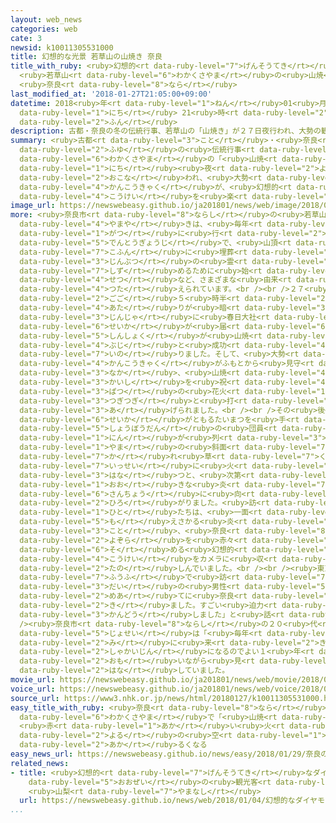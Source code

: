 ```yaml
---
layout: web_news
categories: web
cate: 3
newsid: k10011305531000
title: 幻想的な光景 若草山の山焼き 奈良
title_with_ruby: <ruby>幻想的<rt data-ruby-level="7">げんそうてき</rt></ruby>な<ruby>光景<rt data-ruby-level="4">こうけい</rt></ruby>
  <ruby>若草山<rt data-ruby-level="6">わかくさやま</rt></ruby>の<ruby>山焼<rt data-ruby-level="4">やまや</rt></ruby>き
  <ruby>奈良<rt data-ruby-level="8">なら</rt></ruby>
last_modified_at: '2018-01-27T21:05:00+09:00'
datetime: 2018<ruby>年<rt data-ruby-level="1">ねん</rt></ruby>01<ruby>月<rt data-ruby-level="1">がつ</rt></ruby>27<ruby>日<rt
  data-ruby-level="1">にち</rt></ruby> 21<ruby>時<rt data-ruby-level="2">じ</rt></ruby>05<ruby>分<rt
  data-ruby-level="2">ふん</rt></ruby>
description: 古都・奈良の冬の伝統行事、若草山の「山焼き」が２７日夜行われ、大勢の観光客が、幻想的な光景を楽しみました。
summary: <ruby>古都<rt data-ruby-level="3">こと</rt></ruby>・<ruby>奈良<rt data-ruby-level="8">なら</rt></ruby>の<ruby>冬<rt
  data-ruby-level="2">ふゆ</rt></ruby>の<ruby>伝統行事<rt data-ruby-level="5">でんとうぎょうじ</rt></ruby>、<ruby>若草山<rt
  data-ruby-level="6">わかくさやま</rt></ruby>の「<ruby>山焼<rt data-ruby-level="4">やまや</rt></ruby>き」が２７<ruby>日<rt
  data-ruby-level="1">にち</rt></ruby><ruby>夜<rt data-ruby-level="2">よる</rt></ruby><ruby>行<rt
  data-ruby-level="2">おこな</rt></ruby>われ、<ruby>大勢<rt data-ruby-level="5">おおぜい</rt></ruby>の<ruby>観光客<rt
  data-ruby-level="4">かんこうきゃく</rt></ruby>が、<ruby>幻想的<rt data-ruby-level="7">げんそうてき</rt></ruby>な<ruby>光景<rt
  data-ruby-level="4">こうけい</rt></ruby>を<ruby>楽<rt data-ruby-level="2">たの</rt></ruby>しみました。
image_url: https://newswebeasy.github.io/ja201801/news/web/image/2018/01/27/K10011305531_1801272310_1801272334_01_03.jpg
more: <ruby>奈良市<rt data-ruby-level="8">ならし</rt></ruby>の<ruby>若草山<rt data-ruby-level="6">わかくさやま</rt></ruby>の<ruby>山焼<rt
  data-ruby-level="4">やまや</rt></ruby>きは、<ruby>毎年<rt data-ruby-level="2">まいとし</rt></ruby>１<ruby>月<rt
  data-ruby-level="1">がつ</rt></ruby>に<ruby>行<rt data-ruby-level="2">おこな</rt></ruby>われる<ruby>伝統行事<rt
  data-ruby-level="5">でんとうぎょうじ</rt></ruby>で、<ruby>山頂<rt data-ruby-level="6">さんちょう</rt></ruby>の<ruby>古墳<rt
  data-ruby-level="7">こふん</rt></ruby>に<ruby>埋葬<rt data-ruby-level="7">まいそう</rt></ruby>された<ruby>人物<rt
  data-ruby-level="3">じんぶつ</rt></ruby>の<ruby>霊<rt data-ruby-level="7">れい</rt></ruby>を<ruby>鎮<rt
  data-ruby-level="7">しず</rt></ruby>めるために<ruby>始<rt data-ruby-level="3">はじ</rt></ruby>まったとする<ruby>説<rt
  data-ruby-level="4">せつ</rt></ruby>など、さまざまな<ruby>由来<rt data-ruby-level="3">ゆらい</rt></ruby>が<ruby>伝<rt
  data-ruby-level="4">つた</rt></ruby>えられています。<br /><br />２７<ruby>日<rt data-ruby-level="1">にち</rt></ruby>は、<ruby>午後<rt
  data-ruby-level="2">ごご</rt></ruby>５<ruby>時半<rt data-ruby-level="2">じはん</rt></ruby>をすぎて<ruby>辺<rt
  data-ruby-level="4">あた</rt></ruby>りが<ruby>暗<rt data-ruby-level="3">くら</rt></ruby>くなると、ふもとの<ruby>神社<rt
  data-ruby-level="3">じんじゃ</rt></ruby>に<ruby>春日大社<rt data-ruby-level="8">かすがたいしゃ</rt></ruby>から<ruby>聖火<rt
  data-ruby-level="6">せいか</rt></ruby>が<ruby>届<rt data-ruby-level="6">とど</rt></ruby>けられ、<ruby>神職<rt
  data-ruby-level="5">しんしょく</rt></ruby>が<ruby>山焼<rt data-ruby-level="4">やまや</rt></ruby>きの<ruby>無事<rt
  data-ruby-level="4">ぶじ</rt></ruby>と<ruby>成功<rt data-ruby-level="4">せいこう</rt></ruby>を<ruby>祈<rt
  data-ruby-level="7">いの</rt></ruby>りました。そして、<ruby>大勢<rt data-ruby-level="5">おおぜい</rt></ruby>の<ruby>観光客<rt
  data-ruby-level="4">かんこうきゃく</rt></ruby>がふもとから<ruby>見守<rt data-ruby-level="3">みまも</rt></ruby>る<ruby>中<rt
  data-ruby-level="3">なか</rt></ruby>、<ruby>山焼<rt data-ruby-level="4">やまや</rt></ruby>きの<ruby>開始<rt
  data-ruby-level="3">かいし</rt></ruby>を<ruby>祝<rt data-ruby-level="4">いわ</rt></ruby>って、およそ６００<ruby>発<rt
  data-ruby-level="3">ぱつ</rt></ruby>の<ruby>花火<rt data-ruby-level="1">はなび</rt></ruby>が<ruby>次々<rt
  data-ruby-level="3">つぎつぎ</rt></ruby>と<ruby>打<rt data-ruby-level="3">う</rt></ruby>ち<ruby>上<rt
  data-ruby-level="3">あ</rt></ruby>げられました。<br /><br />その<ruby>後<rt data-ruby-level="2">ご</rt></ruby>、<ruby>聖火<rt
  data-ruby-level="6">せいか</rt></ruby>がともるたいまつを<ruby>手<rt data-ruby-level="1">て</rt></ruby>にした<ruby>消防団<rt
  data-ruby-level="5">しょうぼうだん</rt></ruby>の<ruby>団員<rt data-ruby-level="5">だんいん</rt></ruby>３００<ruby>人<rt
  data-ruby-level="1">にん</rt></ruby>が<ruby>列<rt data-ruby-level="3">れつ</rt></ruby>になり<ruby>山<rt
  data-ruby-level="1">やま</rt></ruby>の<ruby>斜面<rt data-ruby-level="7">しゃめん</rt></ruby>の<ruby>枯<rt
  data-ruby-level="7">か</rt></ruby>れ<ruby>草<rt data-ruby-level="7">くさ</rt></ruby>に<ruby>一斉<rt
  data-ruby-level="7">いっせい</rt></ruby>に<ruby>火<rt data-ruby-level="1">ひ</rt></ruby>を<ruby>放<rt
  data-ruby-level="3">はな</rt></ruby>つと、<ruby>次第<rt data-ruby-level="7">しだい</rt></ruby>に<ruby>大<rt
  data-ruby-level="1">おお</rt></ruby>きな<ruby>炎<rt data-ruby-level="7">ほのお</rt></ruby>となって<ruby>山頂<rt
  data-ruby-level="6">さんちょう</rt></ruby>に<ruby>向<rt data-ruby-level="3">む</rt></ruby>かって<ruby>広<rt
  data-ruby-level="2">ひろ</rt></ruby>がりました。<ruby>訪<rt data-ruby-level="7">おとず</rt></ruby>れた<ruby>人<rt
  data-ruby-level="1">ひと</rt></ruby>たちは、<ruby>一面<rt data-ruby-level="3">いちめん</rt></ruby>に<ruby>燃<rt
  data-ruby-level="5">も</rt></ruby>えさかる<ruby>炎<rt data-ruby-level="7">ほのお</rt></ruby>が<ruby>古都<rt
  data-ruby-level="3">こと</rt></ruby>、<ruby>奈良<rt data-ruby-level="8">なら</rt></ruby>の<ruby>夜空<rt
  data-ruby-level="2">よぞら</rt></ruby>を<ruby>赤々<rt data-ruby-level="1">あかあか</rt></ruby>と<ruby>染<rt
  data-ruby-level="6">そ</rt></ruby>める<ruby>幻想的<rt data-ruby-level="7">げんそうてき</rt></ruby>な<ruby>光景<rt
  data-ruby-level="4">こうけい</rt></ruby>をカメラに<ruby>収<rt data-ruby-level="6">おさ</rt></ruby>めるなどして<ruby>楽<rt
  data-ruby-level="2">たの</rt></ruby>しんでいました。<br /><br /><ruby>東京<rt data-ruby-level="2">とうきょう</rt></ruby>から<ruby>夫婦<rt
  data-ruby-level="7">ふうふ</rt></ruby>で<ruby>訪<rt data-ruby-level="7">おとず</rt></ruby>れたという５０<ruby>代<rt
  data-ruby-level="3">だい</rt></ruby>の<ruby>男性<rt data-ruby-level="5">だんせい</rt></ruby>は「これを<ruby>目当<rt
  data-ruby-level="2">めあ</rt></ruby>てに<ruby>奈良<rt data-ruby-level="8">なら</rt></ruby>に<ruby>来<rt
  data-ruby-level="2">き</rt></ruby>ました。すごい<ruby>迫力<rt data-ruby-level="7">はくりょく</rt></ruby>で<ruby>感動<rt
  data-ruby-level="3">かんどう</rt></ruby>しました」と<ruby>話<rt data-ruby-level="2">はな</rt></ruby>していました。<br
  /><ruby>奈良市<rt data-ruby-level="8">ならし</rt></ruby>の２０<ruby>代<rt data-ruby-level="3">だい</rt></ruby>の<ruby>女性<rt
  data-ruby-level="5">じょせい</rt></ruby>は「<ruby>毎年<rt data-ruby-level="2">まいとし</rt></ruby><ruby>見<rt
  data-ruby-level="2">み</rt></ruby>に<ruby>来<rt data-ruby-level="2">き</rt></ruby>ています。ことしは<ruby>社会人<rt
  data-ruby-level="2">しゃかいじん</rt></ruby>になるのでよい１<ruby>年<rt data-ruby-level="1">ねん</rt></ruby>にしたいと<ruby>思<rt
  data-ruby-level="2">おも</rt></ruby>いながら<ruby>見<rt data-ruby-level="1">み</rt></ruby>ていました」と<ruby>話<rt
  data-ruby-level="2">はな</rt></ruby>していました。
movie_url: https://newswebeasy.github.io/ja201801/news/web/movie/2018/01/27/k10011305531_201801272310_201801272334.mp4
voice_url: https://newswebeasy.github.io/ja201801/news/web/voice/2018/01/27/k10011305531_201801272310_201801272334.mp3
source_url: https://www3.nhk.or.jp/news/html/20180127/k10011305531000.html
easy_title_with_ruby: <ruby>奈良<rt data-ruby-level="8">なら</rt></ruby>の<ruby>若草山<rt
  data-ruby-level="6">わかくさやま</rt></ruby>で「<ruby>山焼<rt data-ruby-level="4">やまや</rt></ruby>き」
  <ruby>赤<rt data-ruby-level="1">あか</rt></ruby>い<ruby>火<rt data-ruby-level="1">ひ</rt></ruby>で<ruby>夜<rt
  data-ruby-level="2">よる</rt></ruby>の<ruby>空<rt data-ruby-level="1">そら</rt></ruby>が<ruby>明<rt
  data-ruby-level="2">あか</rt></ruby>るくなる
easy_news_url: https://newswebeasy.github.io/news/easy/2018/01/29/奈良の若草山で山焼き-赤い火で夜の空が明るくなる
related_news:
- title: <ruby>幻想的<rt data-ruby-level="7">げんそうてき</rt></ruby>なダイヤモンド<ruby>富士<rt data-ruby-level="5">ふじ</rt></ruby>に<ruby>大勢<rt
    data-ruby-level="5">おおぜい</rt></ruby>の<ruby>観光客<rt data-ruby-level="4">かんこうきゃく</rt></ruby>
    <ruby>山梨<rt data-ruby-level="7">やまなし</rt></ruby>
  url: https://newswebeasy.github.io/news/web/2018/01/04/幻想的なダイヤモンド富士に大勢の観光客-山梨
...
```

